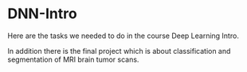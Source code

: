 # DNN-Intro

Here are the tasks we needed to do in the course Deep Learning Intro.

In addition there is the final project which is about classification and segmentation of MRI brain tumor scans.
